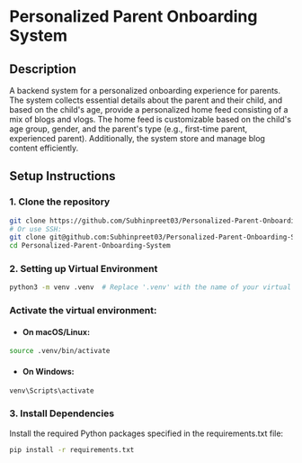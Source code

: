 # Personalized Parent Onboarding System

## Description

A backend system for a personalized onboarding experience for parents. The system collects essential details about the parent and their child, and based on the child's age, provide a personalized home feed consisting of a mix of blogs and vlogs. The home feed is customizable based on the child's age group, gender, and the parent's type (e.g., first-time parent, experienced parent). Additionally, the system store and manage blog content efficiently.

## Setup Instructions

### 1. Clone the repository

```bash
git clone https://github.com/Subhinpreet03/Personalized-Parent-Onboarding-System.git
# Or use SSH:
git clone git@github.com:Subhinpreet03/Personalized-Parent-Onboarding-System.git
cd Personalized-Parent-Onboarding-System
```

### 2. Setting up Virtual Environment
```bash
python3 -m venv .venv  # Replace '.venv' with the name of your virtual environment if desired
```
### Activate the virtual environment:

- #### On macOS/Linux:
```bash
source .venv/bin/activate
```

- #### On Windows:
```bash
venv\Scripts\activate
```

### 3. Install Dependencies
Install the required Python packages  specified in the requirements.txt file:
```bash
pip install -r requirements.txt
```
